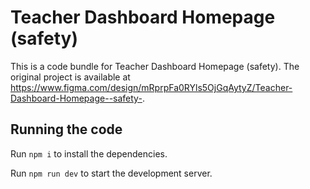 
  # Teacher Dashboard Homepage (safety)

  This is a code bundle for Teacher Dashboard Homepage (safety). The original project is available at https://www.figma.com/design/mRprpFa0RYls5OjGqAytyZ/Teacher-Dashboard-Homepage--safety-.

  ## Running the code

  Run `npm i` to install the dependencies.

  Run `npm run dev` to start the development server.
  